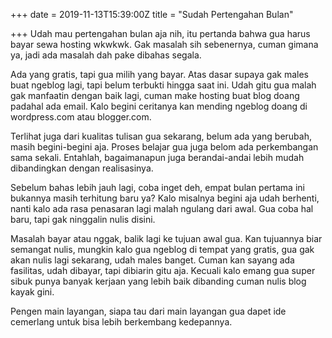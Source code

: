 +++
date = 2019-11-13T15:39:00Z
title = "Sudah Pertengahan Bulan"

+++
Udah mau pertengahan bulan aja nih, itu pertanda bahwa gua harus bayar sewa hosting wkwkwk. Gak masalah sih sebenernya, cuman <!--more-->gimana ya, jadi ada masalah dah pake dibahas segala.

Ada yang gratis, tapi gua milih yang bayar. Atas dasar supaya gak males buat ngeblog lagi, tapi belum terbukti hingga saat ini. Udah gitu gua malah gak manfaatin dengan baik lagi, cuman make hosting buat blog doang padahal ada email. Kalo begini ceritanya kan mending ngeblog doang di wordpress.com atau blogger.com.

Terlihat juga dari kualitas tulisan gua sekarang, belum ada yang berubah, masih begini-begini aja. Proses belajar gua juga belom ada perkembangan sama sekali. Entahlah, bagaimanapun juga berandai-andai lebih mudah dibandingkan dengan realisasinya.

Sebelum bahas lebih jauh lagi, coba inget deh, empat bulan pertama ini bukannya masih terhitung baru ya? Kalo misalnya begini aja udah berhenti, nanti kalo ada rasa penasaran lagi malah ngulang dari awal. Gua coba hal baru, tapi gak ninggalin nulis disini.

Masalah bayar atau nggak, balik lagi ke tujuan awal gua. Kan tujuannya biar semangat nulis, mungkin kalo gua ngeblog di tempat yang gratis, gua gak akan nulis lagi sekarang, udah males banget. Cuman kan sayang ada fasilitas, udah dibayar, tapi dibiarin gitu aja. Kecuali kalo emang gua super sibuk punya banyak kerjaan yang lebih baik dibanding cuman nulis blog kayak gini.

Pengen main layangan, siapa tau dari main layangan gua dapet ide cemerlang untuk bisa lebih berkembang kedepannya.
